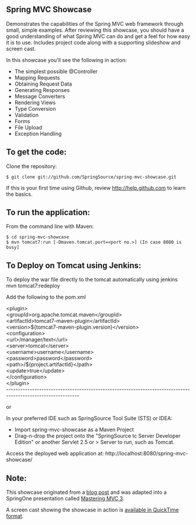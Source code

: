 Spring MVC Showcase
-------------------
Demonstrates the capabilities of the Spring MVC web framework through small, simple examples.
After reviewing this showcase, you should have a good understanding of what Spring MVC can do and get a feel for how easy it is to use.
Includes project code along with a supporting slideshow and screen cast.

In this showcase you'll see the following in action:

* The simplest possible @Controller
* Mapping Requests
* Obtaining Request Data
* Generating Responses
* Message Converters
* Rendering Views
* Type Conversion
* Validation
* Forms
* File Upload
* Exception Handling

To get the code:
-------------------
Clone the repository:

    $ git clone git://github.com/SpringSource/spring-mvc-showcase.git

If this is your first time using Github, review http://help.github.com to learn the basics.

To run the application:
-------------------	
From the command line with Maven:

    $ cd spring-mvc-showcase
    $ mvn tomcat7:run [-Dmaven.tomcat.port=<port no.>] (In case 8080 is busy] 

To Deploy on Tomcat using Jenkins:
----------------------------------
To deploy the war file directly to the tomcat automatically using jenkins <br/>
        mvn tomcat7:redeploy

<p>Add the following to the pom.xml</p>
        &ltplugin&gt<br/>
             &ltgroupId&gtorg.apache.tomcat.maven&lt/groupId&gt<br/>
            &ltartifactId&gttomcat7-maven-plugin&lt/artifactId&gt<br/>
            &ltversion&gt${tomcat7-maven-plugin.version}&lt/version&gt<br/>
            &ltconfiguration&gt<br/>
                &lturl&gt<host-ip>/manager/text&lt/url&gt<br/>
                &ltserver&gttomcat&lt/server&gt<br/>
                &ltusername&gtusername&lt/username&gt<br/>
                &ltpassword&gtpassword&lt/password&gt<br/>
                &ltpath&gt/${project.artifactId}&lt/path&gt<br/>
                &ltupdate&gttrue&lt/update&gt<br/>
            &lt/configuration&gt<br/>
       &lt/plugin&gt <br/>
-------------------------------------------------------------------------------------------------------------

or

In your preferred IDE such as SpringSource Tool Suite (STS) or IDEA:

* Import spring-mvc-showcase as a Maven Project
* Drag-n-drop the project onto the "SpringSource tc Server Developer Edition" or another Servlet 2.5 or > Server to run, such as Tomcat.

Access the deployed web application at: http://localhost:8080/spring-mvc-showcase/

Note:
-------------------

This showcase originated from a [blog post](http://blog.springsource.com/2010/07/22/spring-mvc-3-showcase/) and was adapted into a SpringOne presentation called [Mastering MVC 3](http://www.infoq.com/presentations/Mastering-Spring-MVC-3).

A screen cast showing the showcase in action is [available in QuickTime format](http://s3.springsource.org/MVC/mvc-showcase-screencast.mov).
